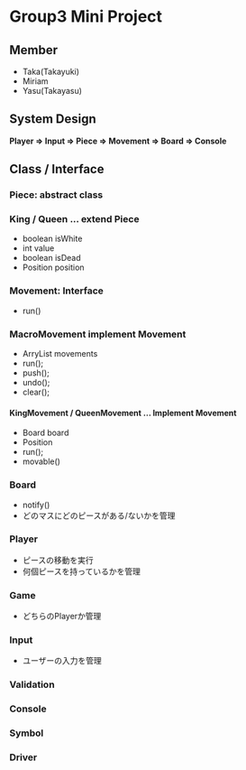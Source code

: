 Group3 Mini Project
===

Member
---

- Taka(Takayuki)
- Miriam
- Yasu(Takayasu)

System Design
---

**Player => Input => Piece => Movement => Board => Console**

Class / Interface
---

### Piece: abstract class

### King / Queen ... extend Piece

- boolean isWhite
- int value
- boolean isDead
- Position position


### Movement: Interface
- run()

### MacroMovement implement Movement
- ArryList<Movement> movements
- run();
- push();
- undo();
- clear();

#### KingMovement / QueenMovement ... Implement Movement
- Board board
- Position
- run();
- movable()

### Board
- notify()
- どのマスにどのピースがある/ないかを管理

### Player
- ピースの移動を実行
- 何個ピースを持っているかを管理

### Game
- どちらのPlayerか管理

### Input
- ユーザーの入力を管理

### Validation

### Console

### Symbol

### Driver






